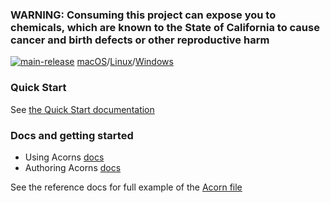 ### WARNING: Consuming this project can expose you to chemicals, which are known to the State of California to cause cancer and birth defects or other reproductive harm

[![main-release](https://github.com/acorn-io/acorn/actions/workflows/main-release.yaml/badge.svg)](https://github.com/acorn-io/acorn/actions/workflows/main-release.yaml) [macOS](https://cdn.acrn.io/cli/default_darwin_amd64_v1/acorn)/[Linux](https://cdn.acrn.io/cli/default_linux_amd64_v1/acorn)/[Windows](https://cdn.acrn.io/cli/default_windows_amd64_v1/acorn.exe)

### Quick Start

See [the Quick Start documentation](https://docs.acorn.io/quickstart)

### Docs and getting started

* Using Acorns [docs](https://docs.acorn.io/Running%20Acorns)
* Authoring Acorns [docs](https://docs.acorn.io/Acornfile/overview)

See the reference docs for full example of the [Acorn file](https://docs.acorn.io/Reference/acorn.cue)
